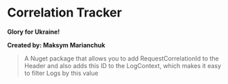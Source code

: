 # Correlation Tracker 

**Glory for Ukraine!** 

**Created by: Maksym Marianchuk**

> A Nuget package that allows you to add RequestCorrelationId to the Header and also adds this ID to the LogContext, which makes it easy to filter Logs by this value
